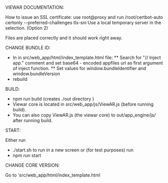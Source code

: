 VIEWAR DOCUMENTATION:

How to issue an SSL certificate: 
use root@proxy and run /root/certbot-auto certonly --preferred-challenges tls-sni
Use a local temporary server in the selection. (Option 2)

Files are placed correctly and it should work right away.

CHANGE BUNDLE ID:

* In in src/web_app/html/index_template.html file:
** Search for "// Inject app." comment and set base64 - encoded appfiles url as first argument of inject function.
** Set values for window.bundleIdentifier and window.bundleVersion
* rebuild

BUILD:

* npm run build (creates ./out directory )
* Viewar core is located in src/web_app/js/ViewAR.js (before running build).
* You can also copy ViewAR.js (the viewar core) to out/app_engine/js/ after running build.

START:

Either run
* ./start.sh 
to run in a new screen or (for test purposes) run
* npm run start

CHANGE CORE VERSION:

Go to 'src/web_app/html/index_template.html